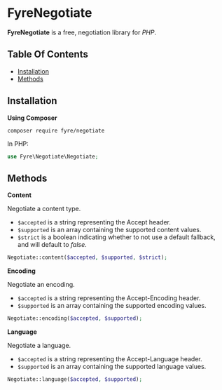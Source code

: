# FyreNegotiate

**FyreNegotiate** is a free, negotiation library for *PHP*.


## Table Of Contents
- [Installation](#installation)
- [Methods](#methods)



## Installation

**Using Composer**

```
composer require fyre/negotiate
```

In PHP:

```php
use Fyre\Negotiate\Negotiate;
```


## Methods

**Content**

Negotiate a content type.

- `$accepted` is a string representing the Accept header.
- `$supported` is an array containing the supported content values.
- `$strict` is a boolean indicating whether to not use a default fallback, and will default to *false*.

```php
Negotiate::content($accepted, $supported, $strict);
```

**Encoding**

Negotiate an encoding.

- `$accepted` is a string representing the Accept-Encoding header.
- `$supported` is an array containing the supported encoding values.

```php
Negotiate::encoding($accepted, $supported);
```

**Language**

Negotiate a language.

- `$accepted` is a string representing the Accept-Language header.
- `$supported` is an array containing the supported language values.

```php
Negotiate::language($accepted, $supported);
```